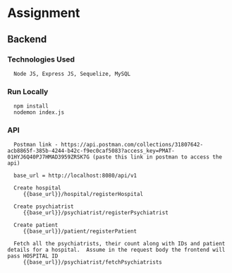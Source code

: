 # Assignment

## Backend
   ### Technologies Used
      Node JS, Express JS, Sequelize, MySQL
   ### Run Locally
      npm install
      nodemon index.js
   ### API
      Postman link - https://api.postman.com/collections/31807642-acb8865f-385b-4244-b42c-f9ec0caf5083?access_key=PMAT-01HYJ6Q40PJ7HMAD3959ZRSK7G (paste this link in postman to access the api)

      base_url = http://localhost:8080/api/v1

      Create hospital
         {{base_url}}/hospital/registerHospital    

      Create psychiatrist   
         {{base_url}}/psychiatrist/registerPsychiatrist   

      Create patient
         {{base_url}}/patient/registerPatient

      Fetch all the psychiatrists, their count along with IDs and patient details for a hospital.  Assume in the request body the frontend will pass HOSPITAL ID
         {{base_url}}/psychiatrist/fetchPsychiatrists   
